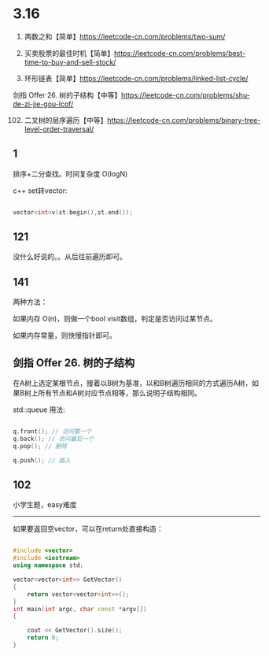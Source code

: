 # 3.16

1. 两数之和【简单】https://leetcode-cn.com/problems/two-sum/

121. 买卖股票的最佳时机【简单】https://leetcode-cn.com/problems/best-time-to-buy-and-sell-stock/

141. 环形链表【简单】https://leetcode-cn.com/problems/linked-list-cycle/

剑指 Offer 26. 树的子结构【中等】https://leetcode-cn.com/problems/shu-de-zi-jie-gou-lcof/

102. 二叉树的层序遍历【中等】https://leetcode-cn.com/problems/binary-tree-level-order-traversal/

## 1

排序+二分查找。时间复杂度 O(logN)

c++ set转vector:

```c++

vector<int>v(st.begin(),st.end());

```

## 121

没什么好说的。。从后往前遍历即可。

## 141

两种方法：

如果内存 O(n)，则做一个bool visit数组，判定是否访问过某节点。

如果内存常量，则快慢指针即可。

## 剑指 Offer 26. 树的子结构 

在A树上选定某根节点，接着以B树为基准，以和B树遍历相同的方式遍历A树，如果B树上所有节点和A树对应节点相等，那么说明子结构相同。

std::queue 用法:

```c++

q.front(); // 访问第一个
q.back(); // 访问最后一个
q.pop(); // 删除

q.push(); // 插入

```

## 102

小学生题，easy难度

---

如果要返回空vector，可以在return处直接构造：

```c++

#include <vector>
#include <iostream>
using namespace std;

vector<vector<int>> GetVector()
{
    return vector<vector<int>>();
}
int main(int argc, char const *argv[])
{

    cout << GetVector().size();
    return 0;
}

```